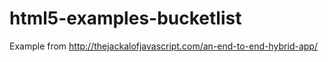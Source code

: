 html5-examples-bucketlist
=========================

Example from http://thejackalofjavascript.com/an-end-to-end-hybrid-app/
